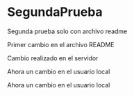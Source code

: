 # SegundaPrueba
Segunda prueba solo con archivo readme

Primer cambio en el archivo README

Cambio realizado en el servidor

Ahora un cambio en el usuario local

Ahora un cambio en el usuario local
